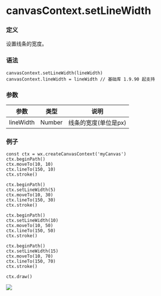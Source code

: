 <!-- https://developers.weixin.qq.com/miniprogram/dev/api/canvas/set-line-width.html -->

canvasContext.setLineWidth
==========================

### 定义

设置线条的宽度。

### 语法

    canvasContext.setLineWidth(lineWidth)
    canvasContext.lineWidth = lineWidth // 基础库 1.9.90 起支持
    

### 参数

  参数        |  类型     |  说明           
--------------|-----------|-----------------
  lineWidth   |  Number   |线条的宽度(单位是px)

### 例子

    const ctx = wx.createCanvasContext('myCanvas')
    ctx.beginPath()
    ctx.moveTo(10, 10)
    ctx.lineTo(150, 10)
    ctx.stroke()
    
    ctx.beginPath()
    ctx.setLineWidth(5)
    ctx.moveTo(10, 30)
    ctx.lineTo(150, 30)
    ctx.stroke()
    
    ctx.beginPath()
    ctx.setLineWidth(10)
    ctx.moveTo(10, 50)
    ctx.lineTo(150, 50)
    ctx.stroke()
    
    ctx.beginPath()
    ctx.setLineWidth(15)
    ctx.moveTo(10, 70)
    ctx.lineTo(150, 70)
    ctx.stroke()
    
    ctx.draw()
    

![](https://developers.weixin.qq.com/miniprogram/dev/image/canvas/line-width.png)

